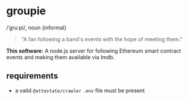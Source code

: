 # groupie

/ˈɡruːpi/, noun (informal)

> "A fan following a band's events with the hope of meeting them."

**This software:** A node.js server for following Ethereum smart contract
events and making them available via lmdb.

## requirements

- a valid `@attestate/crawler` `.env` file must be present
